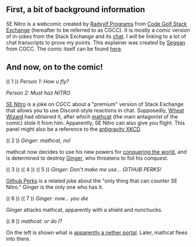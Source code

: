 ## First, a bit of background information
SE Nitro is a webcomic created by [Radvylf Programs](https://codegolf.stackexchange.com/users/79857/radvylf-programs) from [Code Golf Stack Exchange](https://codegolf.stackexchange.com/) (hereafter to be referred to as CGCC). It is mostly a comic version of in-jokes from the Stack Exchange and its [chat](https://chat.stackexchange.com/rooms?tab=site&sort=active&host=codegolf.stackexchange.com). I *will* be linking to a lot of chat transcripts to prove my points. This explainer was created by [Seggan](https://codegolf.stackexchange.com/users/107299/seggan) from CGCC. The comic itself can be found [here](https://se-nitro.surge.sh/#1-1-1).

## And now, on to the comic!

(( 1 ))
*Person 1: How u fly?*

*Person 2: Must haz NITRO*



[SE Nitro](https://chat.stackexchange.com/rooms/240/conversation/mathcat-gets-se-nitro) is a joke on CGCC about a "premium" version of Stack Exchange that allows you to use Discord-style reactions in chat. Supposedly, [Wheat Wizard](https://codegolf.stackexchange.com/users/56656/wheat-wizard) had obtained it, after which [mathcat](https://codegolf.stackexchange.com/users/96037/mathcat) (the main antagonist of the comic) stole it from him. Apparently, SE Nitro can also give you flight. This panel might also be a reference to the [antigravity XKCD](https://xkcd.com/353/).

(( 2 ))
*Ginger: mathcat, no!*



mathcat now decides to use his new powers for [conquering the world](https://chat.stackexchange.com/transcript/message/62583117#62583117), and is determined to destroy [Ginger](https://codegolf.stackexchange.com/users/108218/ginger), who threatens to foil his conquest.

(( 3 ))
(( 4 ))
(( 5 ))
*Ginger: Don't make me use... GITHUB PERKS!*



[Github Perks](https://chat.stackexchange.com/rooms/240/conversation/ginger-gets-github-perks) is a related joke about the "only thing that can counter SE Nitro." Ginger is the only one who has it.

(( 6 ))
(( 7 ))
*Ginger: now... you die*



Ginger attacks mathcat, apparently with a shield and nunchucks.

(( 8 ))
*mathcat: or do I?*



On the left is shown what is [apparently a nether portal](https://chat.stackexchange.com/transcript/133489?m=60244160#60244160). Later, mathcat flees into there.